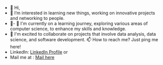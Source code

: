 - 👋 Hi,
- 👀 I’m interested in learning new things, working on innovative projects and networking to people.
- 🌱- 🌱 I'm currently on a learning journey, exploring various areas of computer science, to enhance my skills and knowledge.
- 💞️  I'm excited to collaborate on projects that involve data analysis, data science, and software development.
📫 How to reach me? Just ping me here!
- LinkedIn: <a href="https://www.linkedin.com/in/viptha-b-m-a2812326a">LinkedIn Profile</a> or
- Mail me at : <a href="mailto:vipthabm2002@gmail.com">Mail here</a>



<!---
Viptha369/is a ✨ special ✨ repository because its `README.md` (this file) appears on your GitHub profile.
You can click the Preview link to take a look at your changes.
--->
